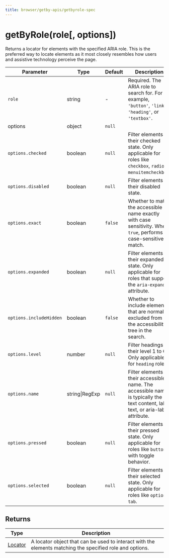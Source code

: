 ```yaml
---
title: browser/getby-apis/getbyrole-spec
---
```


# getByRole(role[, options])

Returns a locator for elements with the specified ARIA role. This is the preferred way to locate elements as it most closely resembles how users and assistive technology perceive the page.

| Parameter               | Type           | Default | Description                                                                                                                       |
| ----------------------- | -------------- | ------- | --------------------------------------------------------------------------------------------------------------------------------- |
| `role`                  | string         | -       | Required. The ARIA role to search for. For example, `'button'`, `'link'`, `'heading'`, or `'textbox'`.                            |
| options                 | object         | `null`  |                                                                                                                                   |
| `options.checked`       | boolean        | `null`  | Filter elements by their checked state. Only applicable for roles like `checkbox`, `radio`, `menuitemcheckbox`.                   |
| `options.disabled`      | boolean        | `null`  | Filter elements by their disabled state.                                                                                          |
| `options.exact`         | boolean        | `false` | Whether to match the accessible name exactly with case sensitivity. When `true`, performs a case-sensitive match.                 |
| `options.expanded`      | boolean        | `null`  | Filter elements by their expanded state. Only applicable for roles that support the `aria-expanded` attribute.                    |
| `options.includeHidden` | boolean        | `false` | Whether to include elements that are normally excluded from the accessibility tree in the search.                                 |
| `options.level`         | number         | `null`  | Filter headings by their level 1 to 6. Only applicable for `heading` role.                                                        |
| `options.name`          | string\|RegExp | `null`  | Filter elements by their accessible name. The accessible name is typically the text content, label text, or aria-label attribute. |
| `options.pressed`       | boolean        | `null`  | Filter elements by their pressed state. Only applicable for roles like `button` with toggle behavior.                             |
| `options.selected`      | boolean        | `null`  | Filter elements by their selected state. Only applicable for roles like `option`, `tab`.                                          |

## Returns

| Type                                                                                   | Description                                                                                              |
| -------------------------------------------------------------------------------------- | -------------------------------------------------------------------------------------------------------- |
| [Locator](https://grafana.com/docs/k6/<K6_VERSION>/javascript-api/k6-browser/locator/) | A locator object that can be used to interact with the elements matching the specified role and options. |